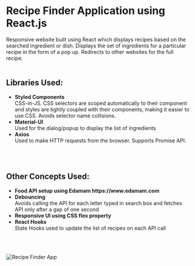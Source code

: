 # Recipe Finder Application using React.js
Responsive website built using React which displays recipes based on the searched ingredient or dish. Displays the set of ingredients for a particular recipe in the form of a pop up. Redirects to other websites for the full recipe. 
<br><br>

## Libraries Used:
<ul>
  <li>
    <b>Styled Components</b><br>
    CSS-in-JS. CSS selectors are scoped automatically to their component and styles are tightly coupled with their components, making it easier to use CSS. Avoids selector name collisions. 
  </li>
  <li>
    <b>Material-UI</b><br>
    Used for the dialog/popup to display the list of ingredients 
  </li>
  <li>
    <b>Axios</b><br>
     Used to make HTTP requests from the browser. Supports Promise API.
  </li>
</ul>
<br><br>

## Other Concepts Used:
<ul>
  <li><b>Food API setup using Edamam https://www.edamam.com </b></li>
  <li><b>Debouncing</b><br>Avoids calling the API for each letter typed in search box and fetches API only after a gap of one second</li>
  <li><b>Responsive UI using CSS flex property</b></li>
  <li><b>React Hooks</b><br>State Hooks used to update the list of recipes on each API call</li>
</ul>
<br><br>

![Recipe Finder App](RecipeFinderApp.gif)
